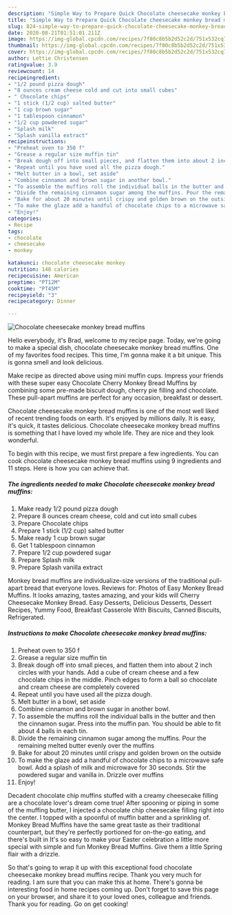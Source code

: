 ```yaml
---
description: "Simple Way to Prepare Quick Chocolate cheesecake monkey bread muffins"
title: "Simple Way to Prepare Quick Chocolate cheesecake monkey bread muffins"
slug: 824-simple-way-to-prepare-quick-chocolate-cheesecake-monkey-bread-muffins
date: 2020-08-21T01:51:01.211Z
image: https://img-global.cpcdn.com/recipes/7f80c8b5b2d52c2d/751x532cq70/chocolate-cheesecake-monkey-bread-muffins-recipe-main-photo.jpg
thumbnail: https://img-global.cpcdn.com/recipes/7f80c8b5b2d52c2d/751x532cq70/chocolate-cheesecake-monkey-bread-muffins-recipe-main-photo.jpg
cover: https://img-global.cpcdn.com/recipes/7f80c8b5b2d52c2d/751x532cq70/chocolate-cheesecake-monkey-bread-muffins-recipe-main-photo.jpg
author: Lettie Christensen
ratingvalue: 3.9
reviewcount: 14
recipeingredient:
- "1/2 pound pizza dough"
- "8 ounces cream cheese cold and cut into small cubes"
- " Chocolate chips"
- "1 stick (1/2 cup) salted butter"
- "1 cup brown sugar"
- "1 tablespoon cinnamon"
- "1/2 cup powdered sugar"
- "Splash milk"
- "Splash vanilla extract"
recipeinstructions:
- "Preheat oven to 350 f"
- "Grease a regular size muffin tin"
- "Break dough off into small pieces, and flatten them into about 2 inch circles with your hands. Add a cube of cream cheese and a few chocolate chips in the middle. Pinch edges to form a ball so chocolate and cream cheese are completely covered"
- "Repeat until you have used all the pizza dough."
- "Melt butter in a bowl, set aside"
- "Combine cinnamon and brown sugar in another bowl."
- "To assemble the muffins roll the individual balls in the butter and then the cinnamon sugar. Press into the muffin pan. You should be able to fit about 4 balls in each tin."
- "Divide the remaining cinnamon sugar among the muffins. Pour the remaining melted butter evenly over the muffins"
- "Bake for about 20 minutes until crispy and golden brown on the outside"
- "To make the glaze add a handful of chocolate chips to a microwave safe bowl. Add a splash of milk and microwave for 30 seconds. Stir the powdered sugar and vanilla in. Drizzle over muffins"
- "Enjoy!"
categories:
- Recipe
tags:
- chocolate
- cheesecake
- monkey

katakunci: chocolate cheesecake monkey 
nutrition: 148 calories
recipecuisine: American
preptime: "PT12M"
cooktime: "PT45M"
recipeyield: "3"
recipecategory: Dinner

---
```



![Chocolate cheesecake monkey bread muffins](https://img-global.cpcdn.com/recipes/7f80c8b5b2d52c2d/751x532cq70/chocolate-cheesecake-monkey-bread-muffins-recipe-main-photo.jpg)

Hello everybody, it's Brad, welcome to my recipe page. Today, we're going to make a special dish, chocolate cheesecake monkey bread muffins. One of my favorites food recipes. This time, I'm gonna make it a bit unique. This is gonna smell and look delicious.

Make recipe as directed above using mini muffin cups. Impress your friends with these super easy Chocolate Cherry Monkey Bread Muffins by combining some pre-made biscuit dough, cherry pie filling and chocolate. These pull-apart muffins are perfect for any occasion, breakfast or dessert.

Chocolate cheesecake monkey bread muffins is one of the most well liked of recent trending foods on earth. It's enjoyed by millions daily. It is easy, it's quick, it tastes delicious. Chocolate cheesecake monkey bread muffins is something that I have loved my whole life. They are nice and they look wonderful.


To begin with this recipe, we must first prepare a few ingredients. You can cook chocolate cheesecake monkey bread muffins using 9 ingredients and 11 steps. Here is how you can achieve that.

<!--inarticleads1-->

##### The ingredients needed to make Chocolate cheesecake monkey bread muffins:

1. Make ready 1/2 pound pizza dough
1. Prepare 8 ounces cream cheese, cold and cut into small cubes
1. Prepare  Chocolate chips
1. Prepare 1 stick (1/2 cup) salted butter
1. Make ready 1 cup brown sugar
1. Get 1 tablespoon cinnamon
1. Prepare 1/2 cup powdered sugar
1. Prepare Splash milk
1. Prepare Splash vanilla extract


Monkey bread muffins are individualize-size versions of the traditional pull-apart bread that everyone loves. Reviews for: Photos of Easy Monkey Bread Muffins. It looks amazing, tastes amazing, and your kids will Cherry Cheesecake Monkey Bread. Easy Desserts, Delicious Desserts, Dessert Recipes, Yummy Food, Breakfast Casserole With Biscuits, Canned Biscuits, Refrigerated. 

<!--inarticleads2-->

##### Instructions to make Chocolate cheesecake monkey bread muffins:

1. Preheat oven to 350 f
1. Grease a regular size muffin tin
1. Break dough off into small pieces, and flatten them into about 2 inch circles with your hands. Add a cube of cream cheese and a few chocolate chips in the middle. Pinch edges to form a ball so chocolate and cream cheese are completely covered
1. Repeat until you have used all the pizza dough.
1. Melt butter in a bowl, set aside
1. Combine cinnamon and brown sugar in another bowl.
1. To assemble the muffins roll the individual balls in the butter and then the cinnamon sugar. Press into the muffin pan. You should be able to fit about 4 balls in each tin.
1. Divide the remaining cinnamon sugar among the muffins. Pour the remaining melted butter evenly over the muffins
1. Bake for about 20 minutes until crispy and golden brown on the outside
1. To make the glaze add a handful of chocolate chips to a microwave safe bowl. Add a splash of milk and microwave for 30 seconds. Stir the powdered sugar and vanilla in. Drizzle over muffins
1. Enjoy!


Decadent chocolate chip muffins stuffed with a creamy cheesecake filling are a chocolate lover&#39;s dream come true! After spooning or piping in some of the muffing butter, I injected a chocolate chip cheesecake filling right into the center. I topped with a spoonful of muffin batter and a sprinkling of. Monkey Bread Muffins have the same great taste as their traditional counterpart, but they&#39;re perfectly portioned for on-the-go eating, and there&#39;s built in It&#39;s so easy to make your Easter celebration a little more special with simple and fun Monkey Bread Muffins. Give them a little Spring flair with a drizzle. 

So that's going to wrap it up with this exceptional food chocolate cheesecake monkey bread muffins recipe. Thank you very much for reading. I am sure that you can make this at home. There's gonna be interesting food in home recipes coming up. Don't forget to save this page on your browser, and share it to your loved ones, colleague and friends. Thank you for reading. Go on get cooking!
